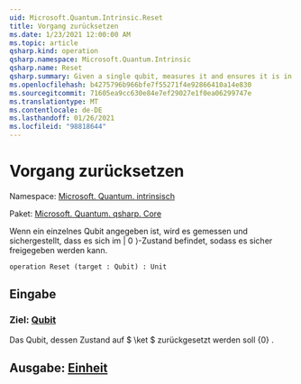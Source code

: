 ```yaml
---
uid: Microsoft.Quantum.Intrinsic.Reset
title: Vorgang zurücksetzen
ms.date: 1/23/2021 12:00:00 AM
ms.topic: article
qsharp.kind: operation
qsharp.namespace: Microsoft.Quantum.Intrinsic
qsharp.name: Reset
qsharp.summary: Given a single qubit, measures it and ensures it is in the |0⟩ state such that it can be safely released.
ms.openlocfilehash: b4275796b966bfe7f55271f4e92866410a14e830
ms.sourcegitcommit: 71605ea9cc630e84e7ef29027e1f0ea06299747e
ms.translationtype: MT
ms.contentlocale: de-DE
ms.lasthandoff: 01/26/2021
ms.locfileid: "98818644"
---
```

# <a name="reset-operation"></a>Vorgang zurücksetzen

Namespace: [Microsoft. Quantum. intrinsisch](xref:Microsoft.Quantum.Intrinsic)

Paket: [Microsoft. Quantum. qsharp. Core](https://nuget.org/packages/Microsoft.Quantum.QSharp.Core)


Wenn ein einzelnes Qubit angegeben ist, wird es gemessen und sichergestellt, dass es sich im | 0 ⟩-Zustand befindet, sodass es sicher freigegeben werden kann.

```qsharp
operation Reset (target : Qubit) : Unit
```


## <a name="input"></a>Eingabe

### <a name="target--qubit"></a>Ziel: [Qubit](xref:microsoft.quantum.lang-ref.qubit)

Das Qubit, dessen Zustand auf $ \ket $ zurückgesetzt werden soll {0} .



## <a name="output--unit"></a>Ausgabe: [Einheit](xref:microsoft.quantum.lang-ref.unit)

